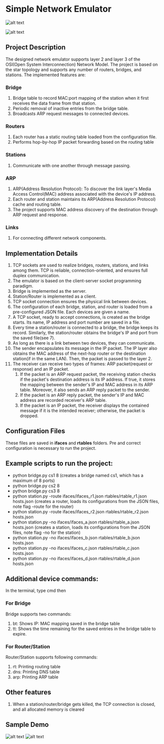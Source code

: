 # Simple Network Emulator
![alt text](overview.png)

![alt text](image.png)

## Project Description

The designed network emulator supports layer 2 and layer 3 of the OSI(Open System Interconnection) Network Model. The project is based on the star topology and supports any number of routers, bridges, and stations. The implemented features are:

### Bridge
1. Bridge table to record MAC:port mapping of the station when it first receives the data frame from that station.
2. Periodic removal of inactive entries from the bridge table.
3. Broadcasts ARP request messages to connected devices.

### Routers
1. Each router has a static routing table loaded from the configuration file.
2. Performs hop-by-hop IP packet forwarding based on the routing table

### Stations
1. Communicate with one another through message passing.

### ARP
1. ARP(Address Resolution Protocol): To discover the link layer's Media Access Control(MAC) address associated with the device's IP address.
2. Each router and station maintains its ARP(Address Resolution Protocol) cache and routing table.
3. The project supports MAC address discovery of the destination through ARP request and response.

### Links
1. For connecting different network components.

## Implementation Details
1. TCP sockets are used to realize bridges, routers, stations, and links among them. TCP is reliable, connection-oriented, and ensures full duplex communication.
2. The emulator is based on the client-server socket programming paradigm.
3. Bridge is implemented as the server.
4. Station/Router is implemented as a client.
5. TCP socket connection ensures the physical link between devices.
6. The configuration of each bridge, station, and router is loaded from a pre-configured JSON file. Each devices are given a name.
7. A TCP socket, ready to accept connections, is created as the bridge starts. Its name, IP address and port number are saved in a file.
8. Every time a station/router is connected to a bridge, the bridge keeps its record. Similarly, the station/router obtains the bridge's IP and port from the saved file(see 7).
9. As long as there is a link between two devices, they can communicate.
10. The sender encapsulates its message in the IP packet. The IP layer also obtains the MAC address of the next-hop router or the destination station(if in the same LAN). Then, the packet is passed to the layer 2. 
11. The receiver can receive two types of frames:  ARP packet(request or response) and an IP packet.
    1. If the packet is an ARP request packet, the receiving station checks if the packet's destination address is its IP address. If true, it stores the mapping between the sender's IP and MAC address in its ARP table. Moreover, it also sends an ARP reply packet to the sender.
    2. If the packet is an ARP reply packet, the sender's IP and MAC address are recorded receiver's ARP table.
    3. If the packet is an IP packet, the receiver displays the contained message if it is the intended receiver; otherwise, the packet is dropped.


## Configuration Files
These files are saved in **ifaces** and **rtables** folders. Pre and correct configuration is necessary to run the project.


## Example scripts to run the project:
- python bridge.py cs1 8  (creates a bridge named cs1, which has a maximum of 8 ports)
- python bridge.py cs2 8
- python bridge.py cs3 8
- python station.py -route ifaces/ifaces_r1.json rtables/rtable_r1.json hosts.json (creates a router, loads its configurations from the JSON files, note flag -route for the router)
- python station.py -route ifaces/ifaces_r2.json rtables/rtable_r2.json hosts.json
- python station.py -no ifaces/ifaces_a.json rtables/rtable_a.json hosts.json (creates a station, loads its configurations from the JSON files, note flag -no for the station)
- python station.py -no ifaces/ifaces_b.json rtables/rtable_b.json hosts.json
- python station.py -no ifaces/ifaces_c.json rtables/rtable_c.json hosts.json
- python station.py -no ifaces/ifaces_d.json rtables/rtable_d.json hosts.json

## Additional device commands:
In the terminal, type cmd then 
### For Bridge
Bridge supports two commands:
1. bt: Shows IP: MAC mapping saved in the bridge table
2. tt: Shows the time remaining for the saved entries in the bridge table to expire.

### For Router/Station
Router/Station supports following commands:
1. rt: Printing routing table
2. dns: Printing DNS table
3. arp: Printing ARP table

## Other features
1. When a station/router/bridge gets killed, the TCP connection is closed, and all allocated memory is cleared

## Sample Demo

![alt text](image-1.png)
![alt text](image-2.png)
